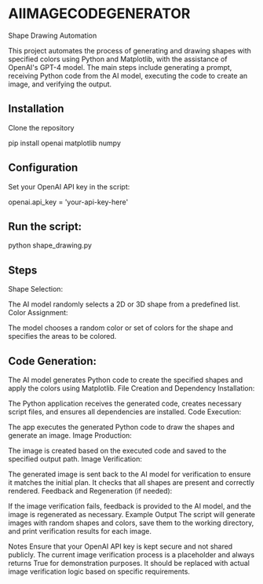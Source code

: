 # AIIMAGECODEGENERATOR
Shape Drawing Automation


This project automates the process of generating and drawing shapes with specified colors using Python and Matplotlib, with the assistance of OpenAI's GPT-4 model. The main steps include generating a prompt, receiving Python code from the AI model, executing the code to create an image, and verifying the output.

## Installation
Clone the repository

pip install openai matplotlib numpy


## Configuration
Set your OpenAI API key in the script:

openai.api_key = 'your-api-key-here'


## Run the script:

python shape_drawing.py




## Steps

Shape Selection:

The AI model randomly selects a 2D or 3D shape from a predefined list.
Color Assignment:

The model chooses a random color or set of colors for the shape and specifies the areas to be colored.
##  Code Generation:

The AI model generates Python code to create the specified shapes and apply the colors using Matplotlib.
File Creation and Dependency Installation:

The Python application receives the generated code, creates necessary script files, and ensures all dependencies are installed.
Code Execution:

The app executes the generated Python code to draw the shapes and generate an image.
Image Production:

The image is created based on the executed code and saved to the specified output path.
Image Verification:

The generated image is sent back to the AI model for verification to ensure it matches the initial plan. It checks that all shapes are present and correctly rendered.
Feedback and Regeneration (if needed):

If the image verification fails, feedback is provided to the AI model, and the image is regenerated as necessary.
Example Output
The script will generate images with random shapes and colors, save them to the working directory, and print verification results for each image.



Notes
Ensure that your OpenAI API key is kept secure and not shared publicly.
The current image verification process is a placeholder and always returns True for demonstration purposes. It should be replaced with actual image verification logic based on specific requirements.


